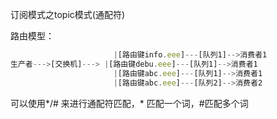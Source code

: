 订阅模式之topic模式(通配符)

路由模型：
```js
                       |[路由键info.eee]---[队列1]-->消费者1
生产者--->[交换机]---> |[路由键debu.eee]---[队列1]-->消费者1
                       |[路由键abc.eee]---[队列1]-->消费者1
                       |[路由键abc.eee]---[队列2]-->消费者2
```

可以使用*/# 来进行通配符匹配，* 匹配一个词，#匹配多个词